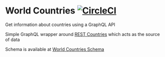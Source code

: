# World Countries [![CircleCI](https://circleci.com/gh/arjunrao87/world-countries-graphql-api.svg?style=svg)](https://circleci.com/gh/arjunrao87/world-countries-graphql-api)

Get information about countries using a GraphQL API

Simple GraphQL wrapper around [REST Countries](https://restcountries.eu) which acts as the source of data

Schema is available at [World Countries Schema](typeDefs.js)
